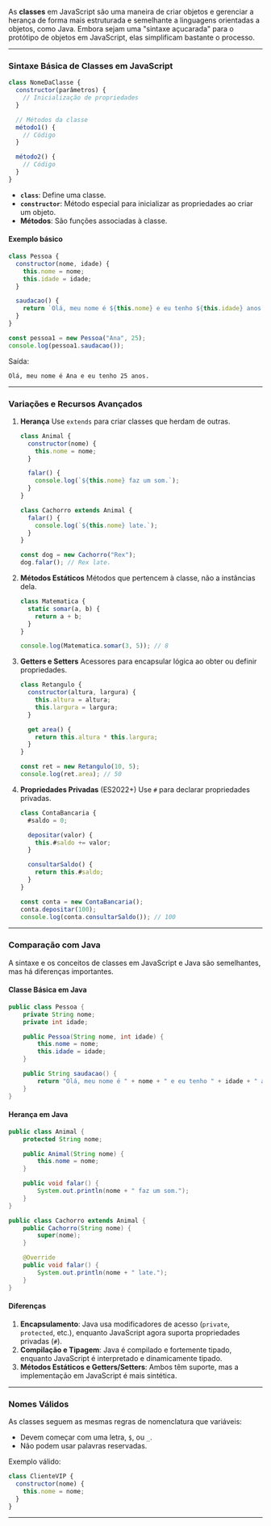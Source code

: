 As **classes** em JavaScript são uma maneira de criar objetos e gerenciar a herança de forma mais estruturada e semelhante a linguagens orientadas a objetos, como Java. Embora sejam uma "sintaxe açucarada" para o protótipo de objetos em JavaScript, elas simplificam bastante o processo.

---

### **Sintaxe Básica de Classes em JavaScript**

```javascript
class NomeDaClasse {
  constructor(parâmetros) {
    // Inicialização de propriedades
  }

  // Métodos da classe
  método1() {
    // Código
  }

  método2() {
    // Código
  }
}
```

- **`class`**: Define uma classe.
- **`constructor`**: Método especial para inicializar as propriedades ao criar um objeto.
- **Métodos**: São funções associadas à classe.

#### Exemplo básico

```javascript
class Pessoa {
  constructor(nome, idade) {
    this.nome = nome;
    this.idade = idade;
  }

  saudacao() {
    return `Olá, meu nome é ${this.nome} e eu tenho ${this.idade} anos.`;
  }
}

const pessoa1 = new Pessoa("Ana", 25);
console.log(pessoa1.saudacao());
```

Saída:

```
Olá, meu nome é Ana e eu tenho 25 anos.
```

---

### **Variações e Recursos Avançados**

1. **Herança**
   Use `extends` para criar classes que herdam de outras.

   ```javascript
   class Animal {
     constructor(nome) {
       this.nome = nome;
     }

     falar() {
       console.log(`${this.nome} faz um som.`);
     }
   }

   class Cachorro extends Animal {
     falar() {
       console.log(`${this.nome} late.`);
     }
   }

   const dog = new Cachorro("Rex");
   dog.falar(); // Rex late.
   ```

2. **Métodos Estáticos**
   Métodos que pertencem à classe, não a instâncias dela.

   ```javascript
   class Matematica {
     static somar(a, b) {
       return a + b;
     }
   }

   console.log(Matematica.somar(3, 5)); // 8
   ```

3. **Getters e Setters**
   Acessores para encapsular lógica ao obter ou definir propriedades.

   ```javascript
   class Retangulo {
     constructor(altura, largura) {
       this.altura = altura;
       this.largura = largura;
     }

     get area() {
       return this.altura * this.largura;
     }
   }

   const ret = new Retangulo(10, 5);
   console.log(ret.area); // 50
   ```

4. **Propriedades Privadas** (ES2022+)
   Use `#` para declarar propriedades privadas.

   ```javascript
   class ContaBancaria {
     #saldo = 0;

     depositar(valor) {
       this.#saldo += valor;
     }

     consultarSaldo() {
       return this.#saldo;
     }
   }

   const conta = new ContaBancaria();
   conta.depositar(100);
   console.log(conta.consultarSaldo()); // 100
   ```

---

### **Comparação com Java**

A sintaxe e os conceitos de classes em JavaScript e Java são semelhantes, mas há diferenças importantes.

#### Classe Básica em Java

```java
public class Pessoa {
    private String nome;
    private int idade;

    public Pessoa(String nome, int idade) {
        this.nome = nome;
        this.idade = idade;
    }

    public String saudacao() {
        return "Olá, meu nome é " + nome + " e eu tenho " + idade + " anos.";
    }
}
```

#### Herança em Java

```java
public class Animal {
    protected String nome;

    public Animal(String nome) {
        this.nome = nome;
    }

    public void falar() {
        System.out.println(nome + " faz um som.");
    }
}

public class Cachorro extends Animal {
    public Cachorro(String nome) {
        super(nome);
    }

    @Override
    public void falar() {
        System.out.println(nome + " late.");
    }
}
```

#### Diferenças

1. **Encapsulamento**: Java usa modificadores de acesso (`private`, `protected`, etc.), enquanto JavaScript agora suporta propriedades privadas (`#`).
2. **Compilação e Tipagem**: Java é compilado e fortemente tipado, enquanto JavaScript é interpretado e dinamicamente tipado.
3. **Métodos Estáticos e Getters/Setters**: Ambos têm suporte, mas a implementação em JavaScript é mais sintética.

---

### **Nomes Válidos**

As classes seguem as mesmas regras de nomenclatura que variáveis:

- Devem começar com uma letra, `$`, ou `_`.
- Não podem usar palavras reservadas.

Exemplo válido:

```javascript
class ClienteVIP {
  constructor(nome) {
    this.nome = nome;
  }
}
```

---
